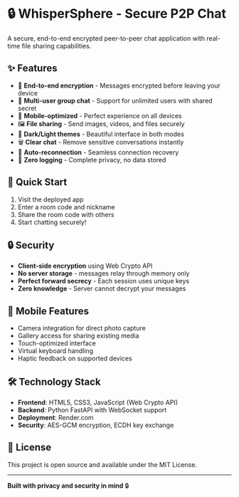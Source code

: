 # 🔒 WhisperSphere - Secure P2P Chat

A secure, end-to-end encrypted peer-to-peer chat application with real-time file sharing capabilities.

## ✨ Features

- 🔐 **End-to-end encryption** - Messages encrypted before leaving your device
- 👥 **Multi-user group chat** - Support for unlimited users with shared secret
- 📱 **Mobile-optimized** - Perfect experience on all devices
- 🖼️ **File sharing** - Send images, videos, and files securely
- 🌙 **Dark/Light themes** - Beautiful interface in both modes
- 🗑️ **Clear chat** - Remove sensitive conversations instantly
- 🔄 **Auto-reconnection** - Seamless connection recovery
- 🚫 **Zero logging** - Complete privacy, no data stored

## 🚀 Quick Start

1. Visit the deployed app
2. Enter a room code and nickname
3. Share the room code with others
4. Start chatting securely!

## 🔒 Security

- **Client-side encryption** using Web Crypto API
- **No server storage** - messages relay through memory only
- **Perfect forward secrecy** - Each session uses unique keys
- **Zero knowledge** - Server cannot decrypt your messages

## 📱 Mobile Features

- Camera integration for direct photo capture
- Gallery access for sharing existing media
- Touch-optimized interface
- Virtual keyboard handling
- Haptic feedback on supported devices

## 🛠️ Technology Stack

- **Frontend**: HTML5, CSS3, JavaScript (Web Crypto API)
- **Backend**: Python FastAPI with WebSocket support
- **Deployment**: Render.com
- **Security**: AES-GCM encryption, ECDH key exchange

## 📄 License

This project is open source and available under the MIT License.

---

**Built with privacy and security in mind** 🔒
